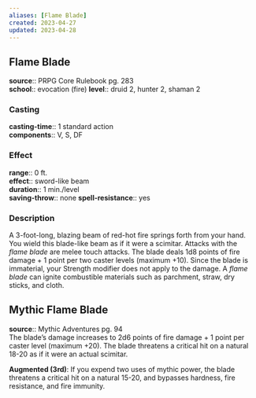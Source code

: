 ```yaml
---
aliases: [Flame Blade]
created: 2023-04-27
updated: 2023-04-28
---
```


## Flame Blade

**source**:: PRPG Core Rulebook pg. 283  
**school**:: evocation (fire)
**level**:: druid 2, hunter 2, shaman 2

### Casting

**casting-time**:: 1 standard action  
**components**:: V, S, DF

### Effect

**range**:: 0 ft.  
**effect**:: sword-like beam  
**duration**:: 1 min./level  
**saving-throw**:: none
**spell-resistance**:: yes

### Description

A 3-foot-long, blazing beam of red-hot fire springs forth from your hand. You wield this blade-like beam as if it were a scimitar. Attacks with the *flame blade* are melee touch attacks. The blade deals 1d8 points of fire damage + 1 point per two caster levels (maximum +10). Since the blade is immaterial, your Strength modifier does not apply to the damage. A *flame blade* can ignite combustible materials such as parchment, straw, dry sticks, and cloth.

## Mythic Flame Blade

**source**:: Mythic Adventures pg. 94  
The blade’s damage increases to 2d6 points of fire damage + 1 point per caster level (maximum +20). The blade threatens a critical hit on a natural 18-20 as if it were an actual scimitar.  
  
**Augmented (3rd)**: If you expend two uses of mythic power, the blade threatens a critical hit on a natural 15-20, and bypasses hardness, fire resistance, and fire immunity.
